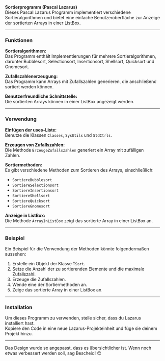 
**Sortierprogramm (Pascal Lazarus)**  
Dieses Pascal Lazarus Programm implementiert verschiedene Sortieralgorithmen und bietet eine einfache Benutzeroberfläche zur Anzeige der sortierten Arrays in einer ListBox.

---

### **Funktionen**  

**Sortieralgorithmen:**  
Das Programm enthält Implementierungen für mehrere Sortieralgorithmen, darunter Bubblesort, Selectionsort, Insertionsort, Shellsort, Quicksort und Gnomesort.

**Zufallszahlenerzeugung:**  
Das Programm kann Arrays mit Zufallszahlen generieren, die anschließend sortiert werden können.

**Benutzerfreundliche Schnittstelle:**  
Die sortierten Arrays können in einer ListBox angezeigt werden.

---

### **Verwendung**  

**Einfügen der uses-Liste:**  
Benutze die Klassen `Classes`, `SysUtils` und `StdCtrls`.

**Erzeugen von Zufallszahlen:**  
Die Methode `ErzeugeZufallszahlen` generiert ein Array mit zufälligen Zahlen.

**Sortiermethoden:**  
Es gibt verschiedene Methoden zum Sortieren des Arrays, einschließlich:  
- `SortiereBubblesort`  
- `SortiereSelectionsort`  
- `SortiereInsertionsort`  
- `SortiereShellsort`  
- `SortiereQuicksort`  
- `SortiereGnomesort`

**Anzeige in ListBox:**  
Die Methode `ArrayInListBox` zeigt das sortierte Array in einer ListBox an.

---

### **Beispiel**  

Ein Beispiel für die Verwendung der Methoden könnte folgendermaßen aussehen:  
1. Erstelle ein Objekt der Klasse `TSort`.  
2. Setze die Anzahl der zu sortierenden Elemente und die maximale Zufallszahl.  
3. Erzeuge die Zufallszahlen.  
4. Wende eine der Sortiermethoden an.  
5. Zeige das sortierte Array in einer ListBox an.

---

### **Installation**  

Um dieses Programm zu verwenden, stelle sicher, dass du Lazarus installiert hast.  
Kopiere den Code in eine neue Lazarus-Projekteinheit und füge sie deinem Projekt hinzu.

--- 

Das Design wurde so angepasst, dass es übersichtlicher ist. Wenn noch etwas verbessert werden soll, sag Bescheid! 😊
